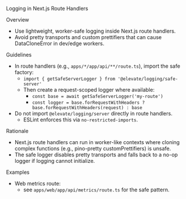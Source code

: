 Logging in Next.js Route Handlers

Overview
- Use lightweight, worker-safe logging inside Next.js route handlers.
- Avoid pretty transports and custom prettifiers that can cause DataCloneError in dev/edge workers.

Guidelines
- In route handlers (e.g., `apps/*/app/api/**/route.ts`), import the safe factory:
  - `import { getSafeServerLogger } from '@elevate/logging/safe-server'`
  - Then create a request-scoped logger where available:
    - `const base = await getSafeServerLogger('my-route')`
    - `const logger = base.forRequestWithHeaders ? base.forRequestWithHeaders(request) : base`
- Do not import `@elevate/logging/server` directly in route handlers.
  - ESLint enforces this via `no-restricted-imports`.

Rationale
- Next.js route handlers can run in worker-like contexts where cloning complex functions (e.g., pino-pretty customPrettifiers) is unsafe.
- The safe logger disables pretty transports and falls back to a no-op logger if logging cannot initialize.

Examples
- Web metrics route:
  - see `apps/web/app/api/metrics/route.ts` for the safe pattern.

